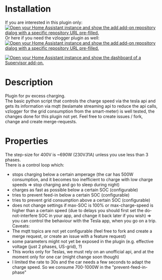 # Installation
If you are interested in this plugin only:  
<a href="https://my.home-assistant.io/redirect/supervisor_add_addon_repository/?repository_url=https%3A%2F%2Fgithub.com%2FKastB%2Faddon-tesla-pv-charging" target="_blank"><img src="https://my.home-assistant.io/badges/supervisor_add_addon_repository.svg" alt="Open your Home Assistant instance and show the add add-on repository dialog with a specific repository URL pre-filled."></a>  
Or here if you need the vzlogger plugin as well:  
<a href="https://my.home-assistant.io/redirect/supervisor_add_addon_repository/?repository_url=https%3A%2F%2Fgithub.com%2FKastB%2Fhassio-addons" target="_blank"><img src="https://my.home-assistant.io/badges/supervisor_add_addon_repository.svg" alt="Open your Home Assistant instance and show the add add-on repository dialog with a specific repository URL pre-filled."></a>  

<a href="https://my.home-assistant.io/redirect/supervisor_addon/?addon=958e2f13_teslapvcharging" target="_blank"><img src="https://my.home-assistant.io/badges/supervisor_addon.svg" alt="Open your Home Assistant instance and show the dashboard of a Supervisor add-on."></a>

# Description
Plugin for pv excess charging.  
The basic python script that controls the charge speed via the tesla api and gets its information via mqtt (teslamate streaming api to reduce the api calls, vzlogger for the grid consumption from the smart-meter) is well tested, the changes done for this plugin not yet.
Feel free to create issues / fork, change and create merge-requests.

# Properties
The step-size for 400V is ~690W (230V*3*1A) unless you use less than 3 phases.  
There is a control loop which:  
- stops charging below a certain amperage (the car has 500W consumption, and it becomes too inefficient to charge with low charge speeds => stop charging and go to sleep during night)
- charges as fast as possible below a certain SOC (configurable)
- tries to prevent feed-in below a certain SOC (configurable)
- tries to prevent grid consumption above a certain SOC (configurable)
- does not change settings if max-SOC is 100% or max-charge-speed is higher than a certain speed (due to delays you should first set the do-not-interfere SOC in your app, and change it back later if you wish) => you can control the behaviour with the Tesla app, when you go on a trip.
Caveats:
- The mqtt topics are not yet configurable (feel free to fork and create a merge request, or create an issue with a feature request)
- some parameters might not yet be exposed in the plugin (e.g. effective voltage (just 2 phases, US-grid), ?)
- This works only for Teslas, we must rely on an unofficial api, and at the moment only for one car (might change soon though)
- I limited the rate to 30s and the car needs a few seconds to adapt the charge speed. So we consume 700-1000W in the "prevent-feed-in-phase"
